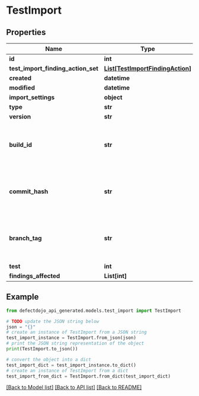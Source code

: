 # TestImport


## Properties

Name | Type | Description | Notes
------------ | ------------- | ------------- | -------------
**id** | **int** |  | [readonly] 
**test_import_finding_action_set** | [**List[TestImportFindingAction]**](TestImportFindingAction.md) |  | [readonly] 
**created** | **datetime** |  | [readonly] 
**modified** | **datetime** |  | [readonly] 
**import_settings** | **object** |  | [optional] 
**type** | **str** |  | [optional] 
**version** | **str** |  | [optional] 
**build_id** | **str** | Build ID that was tested, a reimport may update this field. | [optional] 
**commit_hash** | **str** | Commit hash tested, a reimport may update this field. | [optional] 
**branch_tag** | **str** | Tag or branch that was tested, a reimport may update this field. | [optional] 
**test** | **int** |  | [readonly] 
**findings_affected** | **List[int]** |  | [readonly] 

## Example

```python
from defectdojo_api_generated.models.test_import import TestImport

# TODO update the JSON string below
json = "{}"
# create an instance of TestImport from a JSON string
test_import_instance = TestImport.from_json(json)
# print the JSON string representation of the object
print(TestImport.to_json())

# convert the object into a dict
test_import_dict = test_import_instance.to_dict()
# create an instance of TestImport from a dict
test_import_from_dict = TestImport.from_dict(test_import_dict)
```
[[Back to Model list]](../README.md#documentation-for-models) [[Back to API list]](../README.md#documentation-for-api-endpoints) [[Back to README]](../README.md)


